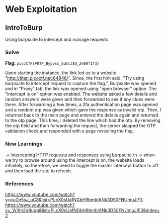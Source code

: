 # Web Exploitation

## IntroToBurp
Using burpsuite to intercept and manage requests

### Solve
**Flag:** `picoCTF{#0TP_Bypvss_SuCc3$S_2e80f1fd}`

Upon starting the instance, the link led us to a website "http://titan.picoctf.net:64846/". Since, the first hint said, "Try using burpsuite to intercept request to capture the flag.", Burpsuite was opened and in "Proxy" tab, the link was opened using "open browser" option. The "intercept is on" option was enabled. The website asked a few details and random answers were given and then forwarded to see if any clues were there. After forwarding a few times, a 2fa authentication page was opened and a random otp was given which gave the response as invalid otp. Then, I returned back to the main page and entered the details again and returned to the otp page. This time, I deleted the line which had the otp. By removing the otp field and then forwarding the request, the server skipped the OTP validation check and responded with a page revealing the flag.

### New Learnings
-> intercepting HTTP requests and responses using burpsuite.\n
-> when we try to browse around using the intercept is on, the website loads infinitely, so therefore, we need to toggle the master intercept button to off and then load the site to refresh.

### References 
https://www.youtube.com/watch?v=ouDe5sJ_uC8&list=PLoX0sUafNGbH9bmbIANk3D50FNUmuJIF3
https://www.youtube.com/watch?v=_Wifm2g9ugg&list=PLoX0sUafNGbH9bmbIANk3D50FNUmuJIF3&index=2